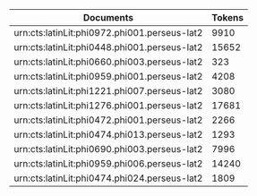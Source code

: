 | Documents                                                        | Tokens     |
| --                                                               | --         |
| urn:cts:latinLit:phi0972.phi001.perseus-lat2                     | 9910       |
| urn:cts:latinLit:phi0448.phi001.perseus-lat2                     | 15652      |
| urn:cts:latinLit:phi0660.phi003.perseus-lat2                     | 323        |
| urn:cts:latinLit:phi0959.phi001.perseus-lat2                     | 4208       |
| urn:cts:latinLit:phi1221.phi007.perseus-lat2                     | 3080       |
| urn:cts:latinLit:phi1276.phi001.perseus-lat2                     | 17681      |
| urn:cts:latinLit:phi0472.phi001.perseus-lat2                     | 2266       |
| urn:cts:latinLit:phi0474.phi013.perseus-lat2                     | 1293       |
| urn:cts:latinLit:phi0690.phi003.perseus-lat2                     | 7996       |
| urn:cts:latinLit:phi0959.phi006.perseus-lat2                     | 14240      |
| urn:cts:latinLit:phi0474.phi024.perseus-lat2                     | 1809       |
